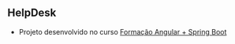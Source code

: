 ## HelpDesk
- Projeto desenvolvido no curso [Formação Angular + Spring Boot](https://www.udemy.com/certificate/UC-79b99f4f-25b3-47c5-bc10-3ff0bf1379b4/)

